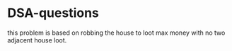 # DSA-questions
this problem is based on robbing the house to loot max money with no two adjacent house loot.
